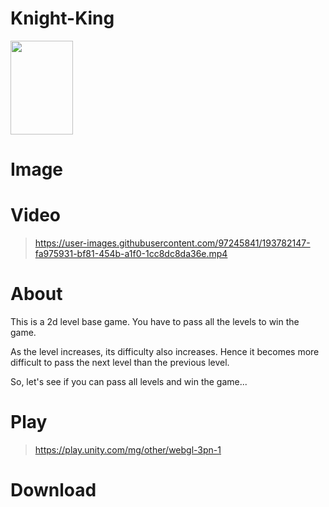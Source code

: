 # Knight-King
<img src="https://user-images.githubusercontent.com/97245841/193780123-a54bac6c-bca3-4c5b-8294-ad3c69fada40.png" width="100" height="150" />

# Image

# Video
> https://user-images.githubusercontent.com/97245841/193782147-fa975931-bf81-454b-a1f0-1cc8dc8da36e.mp4

# About
This is a 2d level base game. You have to pass all the levels to win the game.

As the level increases, its difficulty also increases. Hence it becomes more difficult to pass the next level than the previous level.

So, let's see if you can pass all levels and win the game...

# Play
> https://play.unity.com/mg/other/webgl-3pn-1

# Download
